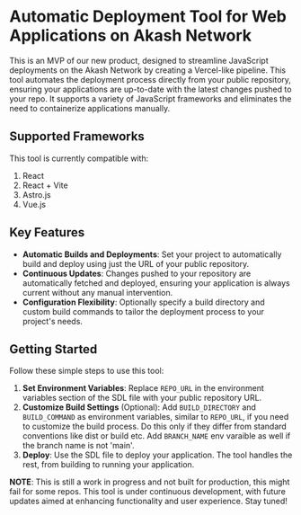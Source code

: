 # Automatic Deployment Tool for Web Applications on Akash Network

This is an MVP of our new product, designed to streamline JavaScript deployments on the Akash Network by creating a Vercel-like pipeline. This tool automates the deployment process directly from your public repository, ensuring your applications are up-to-date with the latest changes pushed to your repo. It supports a variety of JavaScript frameworks and eliminates the need to containerize applications manually.


## Supported Frameworks

This tool is currently compatible with:
1. React
2. React + Vite
3. Astro.js
4. Vue.js

## Key Features

- **Automatic Builds and Deployments**: Set your project to automatically build and deploy using just the URL of your public repository.
- **Continuous Updates**: Changes pushed to your repository are automatically fetched and deployed, ensuring your application is always current without any manual intervention.
- **Configuration Flexibility**: Optionally specify a build directory and custom build commands to tailor the deployment process to your project's needs.

## Getting Started

Follow these simple steps to use this tool:

1. **Set Environment Variables**: Replace `REPO_URL` in the environment variables section of the SDL file with your public repository URL.
2. **Customize Build Settings** (Optional): Add `BUILD_DIRECTORY` and `BUILD_COMMAND` as environment variables, similar to `REPO_URL`, if you need to customize the build process. Do this only if they differ from standard conventions like dist or build etc. Add `BRANCH_NAME` env varaible as well if the branch name is not 'main'.
3. **Deploy**: Use the SDL file to deploy your application. The tool handles the rest, from building to running your application.


**NOTE**: This is still a work in progress and not built for production, this might fail for some repos.
This tool is under continuous development, with future updates aimed at enhancing functionality and user experience. Stay tuned!

